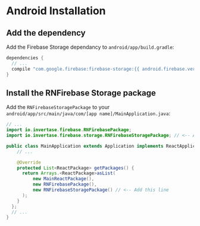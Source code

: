 # Android Installation

## Add the dependency

Add the Firebase Storage dependancy to `android/app/build.gradle`:

```groovy
dependencies {
  // ...
  compile "com.google.firebase:firebase-storage:{{ android.firebase.version }}"
}
```

## Install the RNFirebase Storage package

Add the `RNFirebaseStoragePackage` to your `android/app/src/main/java/com/[app name]/MainApplication.java`:

```java
// ...
import io.invertase.firebase.RNFirebasePackage;
import io.invertase.firebase.storage.RNFirebaseStoragePackage; // <-- Add this line

public class MainApplication extends Application implements ReactApplication {
    // ...

    @Override
    protected List<ReactPackage> getPackages() {
      return Arrays.<ReactPackage>asList(
          new MainReactPackage(),
          new RNFirebasePackage(),
          new RNFirebaseStoragePackage() // <-- Add this line
      );
    }
  };
  // ...
}
```
